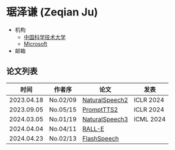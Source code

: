 # 琚泽谦 (Zeqian Ju)

- 机构
  - [中国科学技术大学](../Institutions/USTC_中国科学技术大学.md)
  - [Microsoft](../Institutions/Microsoft.md)
- 邮箱

## 论文列表

| 时间 | 作者序 | 论文 | 发表 |
|:-:|:-:|---|---|
| 2023.04.18 | No.02/09 | [NaturalSpeech2](../Models/Diffusion/2023.04.18_NaturalSpeech2.md) | ICLR 2024
| 2023.09.05 | No.05/15 | [PromptTTS2](../Models/Prompt/2023.09.05_PromptTTS2.md) | ICLR 2024
| 2024.03.05 | No.01/19 | [NaturalSpeech3](../Models/Diffusion/2024.03.05_NaturalSpeech3.md) | ICML 2024
| 2024.04.04 | No.04/11 | [RALL-E](../Models/Speech_LLM/2024.04.04_RALL-E.md) |
| 2024.04.23 | No.02/13 | [FlashSpeech](../Models/Diffusion/2024.04.23_FlashSpeech.md) |
